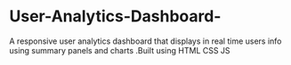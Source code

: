 # User-Analytics-Dashboard-
A responsive user analytics dashboard that displays in real time users info using summary panels and charts .Built using HTML CSS JS
